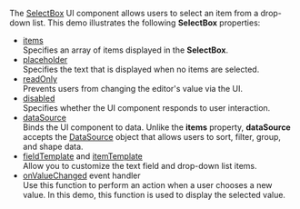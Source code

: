 The [SelectBox](/Documentation/ApiReference/UI_Components/dxSelectBox/) UI component allows users to select an item from a drop-down list. This demo illustrates the following  **SelectBox** properties:

- [items](/Documentation/ApiReference/UI_Components/dxSelectBox/Configuration/#items)    
Specifies an array of items displayed in the **SelectBox**.
- [placeholder](/Documentation/ApiReference/UI_Components/dxSelectBox/Configuration/#placeholder)       
Specifies the text that is displayed when no items are selected.
- [readOnly](/Documentation/ApiReference/UI_Components/dxSelectBox/Configuration/#readOnly)     
Prevents users from changing the editor's value via the UI.
- [disabled](/Documentation/ApiReference/UI_Components/dxSelectBox/Configuration/#disabled)        
Specifies whether the UI component responds to user interaction.
- [dataSource](/Documentation/ApiReference/UI_Components/dxSelectBox/Configuration/#dataSource)        
Binds the UI component to data. Unlike the **items** property, **dataSource** accepts the [DataSource](/Documentation/ApiReference/Data_Layer/DataSource/) object that allows users to sort, filter, group, and shape data.
- [fieldTemplate](/Documentation/ApiReference/UI_Components/dxSelectBox/Configuration/#fieldTemplate) and [itemTemplate](/Documentation/ApiReference/UI_Components/dxSelectBox/Configuration/#itemTemplate)       
Allow you to customize the text field and drop-down list items.
- [onValueChanged](/Documentation/ApiReference/UI_Components/dxSelectBox/Configuration/#onValueChanged) event handler      
Use this function to perform an action when a user chooses a new value. In this demo, this function is used to display the selected value.